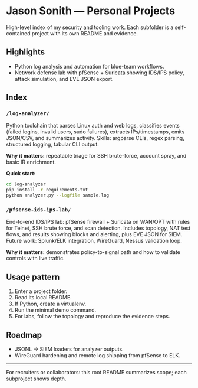 # Jason Sonith — Personal Projects

High-level index of my security and tooling work. Each subfolder is a self-contained project with its own README and evidence.

## Highlights
- Python log analysis and automation for blue-team workflows.
- Network defense lab with pfSense + Suricata showing IDS/IPS policy, attack simulation, and EVE JSON export.

## Index

### `/log-analyzer/`
Python toolchain that parses Linux auth and web logs, classifies events (failed logins, invalid users, sudo failures), extracts IPs/timestamps, emits JSON/CSV, and summarizes activity. Skills: argparse CLIs, regex parsing, structured logging, tabular CLI output.

**Why it matters:** repeatable triage for SSH brute-force, account spray, and basic IR enrichment.

**Quick start:**
```bash
cd log-analyzer
pip install -r requirements.txt
python analyzer.py --logfile sample.log
```

### `/pfsense-ids-ips-lab/`
End-to-end IDS/IPS lab: pfSense firewall + Suricata on WAN/OPT with rules for Telnet, SSH brute force, and scan detection. Includes topology, NAT test flows, and results showing blocks and alerting, plus EVE JSON for SIEM. Future work: Splunk/ELK integration, WireGuard, Nessus validation loop.

**Why it matters:** demonstrates policy-to-signal path and how to validate controls with live traffic.

## Usage pattern
1. Enter a project folder.
2. Read its local README.
3. If Python, create a virtualenv.
4. Run the minimal demo command.
5. For labs, follow the topology and reproduce the evidence steps.

## Roadmap
- JSONL → SIEM loaders for analyzer outputs.
- WireGuard hardening and remote log shipping from pfSense to ELK.

---
For recruiters or collaborators: this root README summarizes scope; each subproject shows depth.
